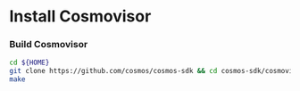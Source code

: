 # Install Cosmovisor

### Build Cosmovisor

```bash
cd ${HOME}
git clone https://github.com/cosmos/cosmos-sdk && cd cosmos-sdk/cosmovisor/
make
```
